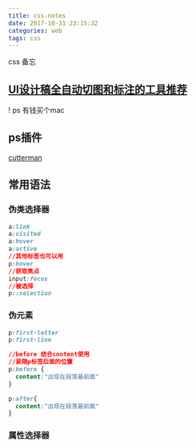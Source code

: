 ```yaml
---
title: css-notes
date: 2017-10-31 23:15:32
categories: web
tags: css
---
```

css 备忘
<!--more-->
## [UI设计稿全自动切图和标注的工具推荐](https://github.com/jawil/blog/issues/11)

! ps 有钱买个mac

## ps插件
[cutterman](http://www.cutterman.cn/zh/cutterman_usage)

## 常用语法

### 伪类选择器
```css
a:link
a:visited
a:hover
a:active
//其他标签也可以用
p:hover
//获取焦点
input:focus
//被选择
p::selection

```

### 伪元素
```css
p:first-letter
p:first-line

//before 结合content使用
//紧随p标签后面的位置
p:before {
  content:"出现在段落最前面"
}

p:after{
  content:"出现在段落最前面"
}

```

### 属性选择器

```css

```